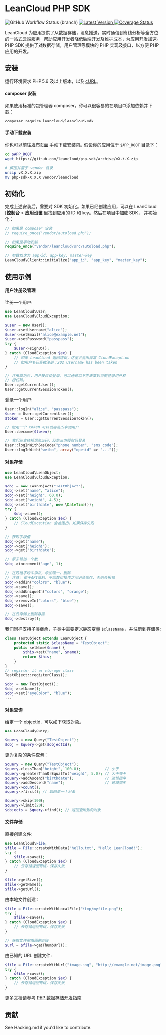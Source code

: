 LeanCloud PHP SDK
====

![GitHub Workflow Status (branch)](https://img.shields.io/github/workflow/status/leancloud/php-sdk/PHP%20Composer/master)
[![Latest Version](https://img.shields.io/packagist/v/leancloud/leancloud-sdk.svg)
](https://packagist.org/packages/leancloud/leancloud-sdk)
[![Coverage Status](https://img.shields.io/codecov/c/github/leancloud/php-sdk/master.svg)](https://codecov.io/github/leancloud/php-sdk)

LeanCloud 为应用提供了从数据存储，消息推送，实时通信到离线分析等全方位
的一站式云端服务，帮助应用开发者降低后端开发及维护成本，为应用开发加速。
PHP SDK 提供了对数据存储，用户管理等模块的 PHP 实现及接口，以方便 PHP
应用的开发。

安装
----

运行环境要求 PHP 5.6 及以上版本，以及
[cURL](http://php.net/manual/zh/book.curl.php)。

#### composer 安装

如果使用标准的包管理器 composer，你可以很容易的在项目中添加依赖并下载：

```bash
composer require leancloud/leancloud-sdk
```

#### 手动下载安装

你也可以前往[发布页面](https://github.com/leancloud/php-sdk/releases)
手动下载安装包。假设你的应用位于 `$APP_ROOT` 目录下：

```bash
cd $APP_ROOT
wget https://github.com/leancloud/php-sdk/archive/vX.X.X.zip

# 解压并置于 vendor 目录
unzip vX.X.X.zip
mv php-sdk-X.X.X vendor/leancloud
```

初始化
----

完成上述安装后，需要对 SDK 初始化。如果已经创建应用，可以在 LeanCloud
[**控制台** > **应用设置**]里找到应用的 ID 和 key。然后在项目中加载 SDK，
并初始化：

```php
// 如果是 composer 安装
// require_once("vendor/autoload.php");

// 如果是手动安装
require_once("vendor/leancloud/src/autoload.php");

// 参数依次为 app-id, app-key, master-key
LeanCloud\Client::initialize("app_id", "app_key", "master_key");
```

使用示例
----

#### 用户注册及管理

注册一个用户:

```php
use LeanCloud\User;
use LeanCloud\CloudException;

$user = new User();
$user->setUsername("alice");
$user->setEmail("alice@example.net");
$user->setPassword("passpass");
try {
    $user->signUp();
} catch (CloudException $ex) {
    // 如果 LeanCloud 返回错误，这里会抛出异常 CloudException
    // 如用户名已经被注册：202 Username has been taken
}

// 注册成功后，用户被自动登录。可以通过以下方法拿到当前登录用户和
// 授权码。
User::getCurrentUser();
User::getCurrentSessionToken();
```

登录一个用户:

```php
User::logIn("alice", "passpass");
$user = User::getCurrentUser();
$token = User::getCurrentSessionToken();

// 给定一个 token 可以很容易的拿到用户
User::become($token);

// 我们还支持短信验证码，及第三方授权码登录
User::logInWithSmsCode("phone number", "sms code");
User::logInWith("weibo", array("openid" => "..."));
```

#### 对象存储

```php
use LeanCloud\LeanObject;
use LeanCloud\CloudException;

$obj = new LeanObject("TestObject");
$obj->set("name", "alice");
$obj->set("height", 60.0);
$obj->set("weight", 4.5);
$obj->set("birthdate", new \DateTime());
try {
    $obj->save();
} catch (CloudException $ex) {
    // CloudException 会被抛出，如果保存失败
}

// 获取字段值
$obj->get("name");
$obj->get("height");
$obj->get("birthdate");

// 原子增加一个数
$obj->increment("age", 1);

// 在数组字段中添加，添加唯一，删除
// 注意: 由于API限制，不同数组操作之间必须保存，否则会报错
$obj->addIn("colors", "blue");
$obj->save();
$obj->addUniqueIn("colors", "orange");
$obj->save();
$obj->removeIn("colors", "blue");
$obj->save();

// 在云存储上删除数据
$obj->destroy();
```

我们同样支持子类继承，子类中需要定义静态变量 `$className` ，并注册到存储类:

```php
class TestObject extends LeanObject {
    protected static $className = "TestObject";
    public setName($name) {
        $this->set("name", $name);
        return $this;
    }
}
// register it as storage class
TestObject::registerClass();

$obj = new TestObject();
$obj->setName();
$obj->set("eyeColor", "blue");
...
```

#### 对象查询

给定一个 objectId，可以如下获取对象。

```php
use LeanCloud\Query;

$query = new Query("TestObject");
$obj = $query->get($objectId);
```

更为复杂的条件查询：

```php
$query = new Query("TestObject");
$query->lessThan("height", 100.0);           // 小于
$query->greaterThanOrEqualTo("weight", 5.0); // 大于等于
$query->addAscend("birthdate");              // 递增排序
$query->addDescend("name");                  // 递减排序
$query->count();
$query->first(); // 返回第一个对象

$query->skip(100);
$query->limit(20);
$objects = $query->find(); // 返回查询到的对象
```

#### 文件存储

直接创建文件:

```php
use LeanCloud\File;
$file = File::createWithData("hello.txt", "Hello LeanCloud!");
try {
    $file->save();
} catch (CloudException $ex) {
    // 云存储返回错误，保存失败
}

$file->getSize();
$file->getName();
$file->getUrl();
```

由本地文件创建：

```php
$file = File::createWithLocalFile("/tmp/myfile.png");
try {
    $file->save();
} catch (CloudException $ex) {
    // 云存储返回错误，保存失败
}

// 获取文件缩略图的链接
$url = $file->getThumbUrl();
```

由已知的 URL 创建文件:

```php
$file = File::createWithUrl("image.png", "http://example.net/image.png");
try {
    $file->save();
} catch (CloudException $ex) {
    // 云存储返回错误，保存失败
}
```

更多文档请参考
[PHP 数据存储开发指南](https://leancloud.cn/docs/leanstorage_guide-php.html)

贡献
----

See Hacking.md if you'd like to contribute.
